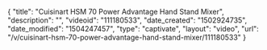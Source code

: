 {
    "title": "Cuisinart HSM 70 Power Advantage Hand Stand Mixer",
    "description": "",
    "videoid": "111180533",
    "date_created": "1502924735",
    "date_modified": "1504247457",
    "type": "captivate",
    "layout": "video",
    "url": "\/v\/cuisinart-hsm-70-power-advantage-hand-stand-mixer\/111180533"
}